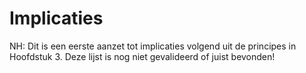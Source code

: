 # Implicaties

<aside class="note">
NH: Dit is een eerste aanzet tot implicaties volgend uit de principes in Hoofdstuk 3.
Deze lijst is nog niet gevalideerd of juist bevonden!
</aside>